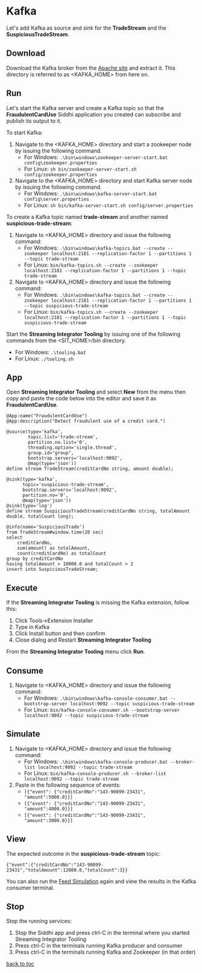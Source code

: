 # Kafka
Let's add Kafka as source and sink for the **TradeStream** and the **SuspiciousTradeStream**.

## Download
Download the Kafka broker from the [Apache site](https://www.apache.org/dyn/closer.cgi?path=/kafka/2.3.0/kafka_2.12-2.3.0.tgz) and extract it. This directory is referred to as <KAFKA_HOME> from here on.

## Run
Let's start the Kafka server and create a Kafka topic so that the **FraudulentCardUse** Siddhi application you created can subscribe and publish its output to it.

To start Kafka:
1. Navigate to the <KAFKA_HOME> directory and start a zookeeper node by issuing the following command.
    * For Windows: ```.\bin\windows\zookeeper-server-start.bat config\zookeeper.properties```
    * For Linux: ```sh bin/zookeeper-server-start.sh config/zookeeper.properties```
2. Navigate to the <KAFKA_HOME> directory and start Kafka server node by issuing the following command.
    * For Windows: ```.\bin\windows\kafka-server-start.bat config\server.properties```
    * For Linux: ```sh bin/kafka-server-start.sh config/server.properties```

To create a Kafka topic named **trade-stream** and another named **suspicious-trade-stream**:
1. Navigate to <KAFKA_HOME> directory and issue the following command:
    * For Windows: ```.\bin\windows\kafka-topics.bat --create --zookeeper localhost:2181 --replication-factor 1 --partitions 1 --topic trade-stream```
    * For Linux: ```bin/kafka-topics.sh --create --zookeeper localhost:2181 --replication-factor 1 --partitions 1 --topic trade-stream```
2. Navigate to <KAFKA_HOME> directory and issue the following command:
    * For Windows: ```.\bin\windows\kafka-topics.bat --create --zookeeper localhost:2181 --replication-factor 1 --partitions 1 --topic suspicious-trade-stream```
    * For Linux: ```bin/kafka-topics.sh --create --zookeeper localhost:2181 --replication-factor 1 --partitions 1 --topic suspicious-trade-stream```

Start the **Streaming Integrator Tooling** by issuing one of the following commands from the <SIT_HOME>/bin directory.

* For Windows: ```.\tooling.bat```
* For Linux: ```./tooling.sh```

## App
Open **Streaming Integrator Tooling** and select **New** from the menu then copy and paste the code below into the editor and save it as **FraudulentCardUse**.

```
@App:name("FraudulentCardUse")
@App:description("Detect fraudulent use of a credit card.")

@source(type='kafka',
        topic.list='trade-stream',
        partition.no.list='0',
        threading.option='single.thread',
        group.id="group",
        bootstrap.servers='localhost:9092',
        @map(type='json'))
define stream TradeStream(creditCardNo string, amount double);

@sink(type='kafka',
      topic='suspicious-trade-stream',
      bootstrap.servers='localhost:9092',
      partition.no='0',
      @map(type='json'))
@sink(type='log')
define stream SuspiciousTradeStream(creditCardNo string, totalAmount double, totalCount long);

@info(name='SuspiciousTrade')
from TradeStream#window.time(20 sec)
select 
    creditCardNo, 
    sum(amount) as totalAmount,
    count(creditCardNo) as totalCount
group by creditCardNo 
having totalAmount > 10000.0 and totalCount > 2
insert into SuspiciousTradeStream;
```

## Execute
If the **Streaming Integrator Tooling** is missing the Kafka extension, follow this:
1. Click Tools->Extension Installer
2. Type in Kafka
3. Click Install button and then confirm
4. Close dialog and Restart **Streaming Integrator Tooling**

From the **Streaming Integrator Tooling** menu click **Run**.

## Consume
1. Navigate to <KAFKA_HOME> directory and issue the following command:
    * For Windows: ```.\bin\windows\kafka-console-consumer.bat --bootstrap-server localhost:9092 --topic suspicious-trade-stream```
    * For Linux: ```bin/kafka-console-consumer.sh --bootstrap-server localhost:9092 --topic suspicious-trade-stream```

## Simulate

1. Navigate to <KAFKA_HOME> directory and issue the following command:
    * For Windows: ```.\bin\windows\kafka-console-producer.bat --broker-list localhost:9092 --topic trade-stream```
    * For Linux: ```bin/kafka-console-producer.sh --broker-list localhost:9092 --topic trade-stream```
2. Paste in the following sequence of events:
    - ```[{"event": {"creditCardNo":"143-90099-23431", "amount":5000.0}}]```
    - ```[{"event": {"creditCardNo":"143-90099-23431", "amount":4000.0}}]```
    - ```[{"event": {"creditCardNo":"143-90099-23431", "amount":3000.0}}]```

## View
The expected outcome in the **suspicious-trade-stream** topic:
```
{"event":{"creditCardNo":"143-90099-23431","totalAmount":12000.0,"totalCount":3}}
```
You can also run the [Feed Simulation](#simulate) again and view the results in the Kafka consumer terminal. 

## Stop

Stop the running services:
1. Stop the Siddhi app and press ctrl-C in the terminal where you started Streaming Integrator Tooling
2. Press ctrl-C in the terminals running Kafka producer and consumer
3. Press ctrl-C in the terminals running Kafka and Zookeeper (in that order)

[back to toc](#table-of-content)
